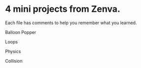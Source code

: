 # 4 mini projects from Zenva. 

Each file has comments to help you remember what you learned. 

Balloon Popper

Loops

Physics

Collision
